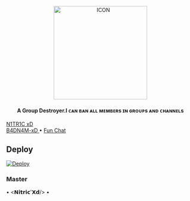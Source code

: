 <p align="center"><img src="https://telegra.ph/file/ba38ba16fdf2f6e45fa4c.png" alt="ICON" width="250" height="250"/></p>


<h4 align="center">
     A Group Destroyer.I ᴄᴀɴ ʙᴀɴ ᴀʟʟ ᴍᴇᴍʙᴇʀs ɪɴ ɢʀᴏᴜᴘs ᴀɴᴅ ᴄʜᴀɴɴᴇʟs
</h4>

<p>

<a href="https://t.me/MrNitric"> N1TR1C xD </a>     
    <a href="https://t.me/Its_Badnam_Op"> B4DN4M-xD </a> •
    <a href="https://t.me/The_Friend_Circle"> Fun Chat </a> 
 </p>


## Deploy


[![Deploy](https://www.herokucdn.com/deploy/button.svg)](https://heroku.com/deploy)

### Master

• <𝗡𝗶𝘁𝗿𝗶𝗰'𝗫𝗱/> •
